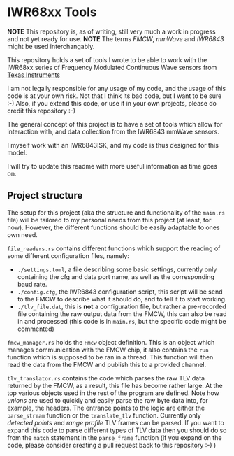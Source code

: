 # IWR68xx Tools

**NOTE** This repository is, as of writing, still very much a work in progress and not yet ready for use.
**NOTE** The terms _FMCW_, _mmWave_ and _IWR6843_ might be used interchangably.

This repository holds a set of tools I wrote to be able to work with the IWR68xx series of Frequency Modulated Continuous Wave sensors from [Texas Instruments](https://www.ti.com/sensors/mmwave-radar/overview.html)

I am not legally responsible for any usage of my code, and the usage of this code is at your own risk. Not that I think its bad code, but I want to be sure :-)
Also, if you extend this code, or use it in your own projects, please do credit this repository :-)

The general concept of this project is to have a set of tools which allow for interaction with, and data collection from the IWR6843 mmWave sensors.

I myself work with an IWR6843ISK, and my code is thus designed for this model.

I will try to update this readme with more useful information as time goes on.

## Project structure

The setup for this project (aka the structure and functionality of the `main.rs` file) will be tailored to my personal needs from this project (at least, for now). However, the different functions should be easily adaptable to ones own need.

`file_readers.rs` contains different functions which support the reading of some different configuration files, namely:
- `./settings.toml`, a file describing some basic settings, currently only containing the cfg and data port name, as well as the corresponding baud rate.
- `./config.cfg`, the IWR6843 configuration script, this script will be send to the FMCW to describe what it should do, and to tell it to start working.
- `./tlv_file.dat`, this is **not** a configuration file, but rather a pre-recorded file containing the raw output data from the FMCW, this can also be read in and processed (this code is in `main.rs`, but the specific code might be commented)


`fmcw_manager.rs` holds the `Fmcw` object definition. This is an object which manages communication with the FMCW chip, it also contains the `run` function which is supposed to be ran in a thread. This function will then read the data from the FMCW and publish this to a provided channel.


`tlv_translator.rs` contains the code which parses the raw TLV data returned by the FMCW, as a result, this file has become rather large.
At the top various objects used in the rest of the program are defined. Note how _unions_ are used to quickly and easily parse the raw byte data into, for example, the headers.
The entrance points to the logic are either the `parse_stream` function or the `translate_tlv` function.
Currently only _detected points_ and _range profile_ TLV frames can be parsed. 
If you want to expand this code to parse different types of TLV data then you should do so from the `match` statement in the `parse_frame` function (if you expand on the code, please consider creating a pull request back to this repository :-)  )


